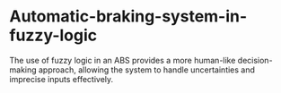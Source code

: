 # Automatic-braking-system-in-fuzzy-logic
The use of fuzzy logic in an ABS provides a more human-like decision-making approach, allowing the system to handle uncertainties and imprecise inputs effectively.
